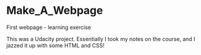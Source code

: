 # Make_A_Webpage
First webpage - learning exercise

This was a Udacity project. Essentially I took my notes on the course, and I jazzed it up with some HTML and CSS!
